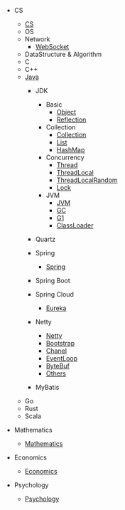
- CS
    - [CS](/docs/CS/CS.md)
    - OS
    - Network
        - [WebSocket](/docs/CS/CN/WebSocket.md)
    - DataStructure & Algorithm
    - C
    - C++
    - [Java](/docs/CS/Java/Java.md)
        - JDK
          - Basic
            - [Object](/docs/CS/Java/JDK/Basic/Object.md)
            - [Reflection](/docs/CS/Java/JDK/Basic/Reflection.md)
          - Collection
            - [Collection](/docs/CS/Java/JDK/Collection/Collection.md)
            - [List](/docs/CS/Java/JDK/Collection/List.md)
            - [HashMap](/docs/CS/Java/JDK/Collection/HashMap.md)
          - Concurrency
            - [Thread](/docs/CS/Java/JDK/Concurrency/Thread.md)
            - [ThreadLocal](/docs/CS/Java/JDK/Concurrency/ThreadLocal.md)
            - [ThreadLocalRandom](/docs/CS/Java/JDK/Concurrency/ThreadLocalRandom.md)
            - [Lock](/docs/CS/Java/JDK/Concurrency/Lock.md)
          - JVM
            - [JVM](/docs/CS/Java/JDK/JVM/JVM.md)
            - [GC](/docs/CS/Java/JDK/JVM/GC.md)
            - [G1](/docs/CS/Java/JDK/JVM/G1.md)
            - [ClassLoader](/docs/CS/Java/JDK/JVM/ClassLoader.md)
        - Quartz
          
        - Spring
          - [Spring](/docs/CS/Java/Spring/Spring.md)
        - Spring Boot
          
        - Spring Cloud
          - [Eureka](/docs/CS/Java/Spring/SpringCloud/Eureka.md)
        - Netty
            - [Netty](/docs/CS/Java/Netty/Netty.md)
            - [Bootstrap](/docs/CS/Java/Netty/Bootstrap.md)
            - [Chanel](/docs/CS/Java/Netty/Channel.md)
            - [EventLoop](/docs/CS/Java/Netty/EventLoop.md)
            - [ByteBuf](/docs/CS/Java/Netty/ByteBuf.md)
            - [Others](/docs/CS/Java/Netty/Others.md)
          
        - MyBatis
    - Go
    - Rust
    - Scala
    


    
- Mathematics
    - [Mathematics](/docs/Mathematics/Mathematics.md)
- Economics
    - [Economics](/docs/Economics/经济学导论.md)
- Psychology
    - [Psychology](/docs/Psychology/Psychology.md)
